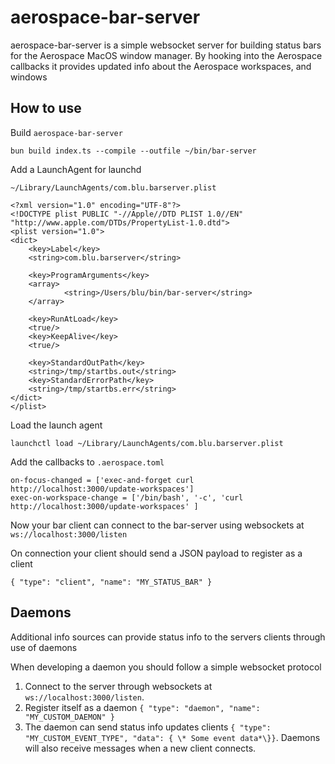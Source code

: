 # aerospace-bar-server

aerospace-bar-server is a simple websocket server for building status bars for the Aerospace MacOS window manager. By hooking into the Aerospace callbacks it provides updated info about the Aerospace workspaces, and windows

## How to use

Build `aerospace-bar-server`

`bun build index.ts --compile --outfile ~/bin/bar-server`

Add a LaunchAgent for launchd 

`~/Library/LaunchAgents/com.blu.barserver.plist`

```
<?xml version="1.0" encoding="UTF-8"?>
<!DOCTYPE plist PUBLIC "-//Apple//DTD PLIST 1.0//EN" "http://www.apple.com/DTDs/PropertyList-1.0.dtd">
<plist version="1.0">
<dict>
    <key>Label</key>
    <string>com.blu.barserver</string>

    <key>ProgramArguments</key>
    <array>
            <string>/Users/blu/bin/bar-server</string>
    </array>

    <key>RunAtLoad</key>
    <true/>
    <key>KeepAlive</key>
    <true/>

    <key>StandardOutPath</key>
    <string>/tmp/startbs.out</string>
    <key>StandardErrorPath</key>
    <string>/tmp/startbs.err</string>
</dict>
</plist>
```

Load the launch agent

`launchctl load ~/Library/LaunchAgents/com.blu.barserver.plist`

Add the callbacks to `.aerospace.toml`

```
on-focus-changed = ['exec-and-forget curl http://localhost:3000/update-workspaces']
exec-on-workspace-change = ['/bin/bash', '-c', 'curl http://localhost:3000/update-workspaces' ]
```

Now your bar client can connect to the bar-server using websockets at `ws://localhost:3000/listen`

On connection your client should send a JSON payload to register as a client

`{ "type": "client", "name": "MY_STATUS_BAR" }`

## Daemons

Additional info sources can provide status info to the servers clients through use of daemons

When developing a daemon you should follow a simple websocket protocol

1. Connect to the server through websockets at `ws://localhost:3000/listen`.
2. Register itself as a daemon `{ "type": "daemon", "name": "MY_CUSTOM_DAEMON" }`
3. The daemon can send status info updates clients `{ "type": "MY_CUSTOM_EVENT_TYPE", "data": { \* Some event data*\}}`. Daemons will also receive messages when a new client connects.


